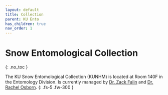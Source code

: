 ```yaml
---
layout: default
title: Collection
parent: KU Ento
has_children: true
nav_order: 1
---
```



# Snow Entomological Collection
{: .no_toc }

The KU Snow Entomological Collection (KUNHM) is located at Room 140F in the Entomology Division. Is currently managed by [Dr. Zack Falin](https://biodiversity.ku.edu/people/zack-falin) and [Dr. Rachel Osborn](https://biodiversity.ku.edu/people/rachel-osborn![EntoCollection](https://github.com/user-attachments/assets/7468d595-31b5-4473-a6de-80d4866157a0)
).
{: .fs-5 .fw-300 }


